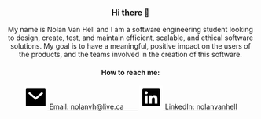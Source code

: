 <div align="center">
    <h3>
        Hi there 👋
    </h3>
    <p>
        My name is Nolan Van Hell and I am a software engineering student looking to design, create, test, and maintain efficient, scalable, and ethical software solutions.
        My goal is to have a meaningful, positive impact on the users of the products, and the teams involved in the creation of this software.  
    </p>
</div>

<div align="center">
    <h4>
        How to reach me:
    </h4>
    <div>
        <a href="mailto:nolanvh@live.ca" title="Email: nolanvh@live.ca"><img src="https://raw.githubusercontent.com/NolanVH/NolanVH/main/Assets/mail-fill.svg"> Email: nolanvh@live.ca&emsp;&emsp;</a>
        <a href="https://www.linkedin.com/in/nolanvanhell/" title="LinkedIn: Nolan Van Hell"><img src="https://raw.githubusercontent.com/NolanVH/NolanVH/main/Assets/linkedin-box-fill.svg"> LinkedIn: nolanvanhell</a>
    </div>
</div>
